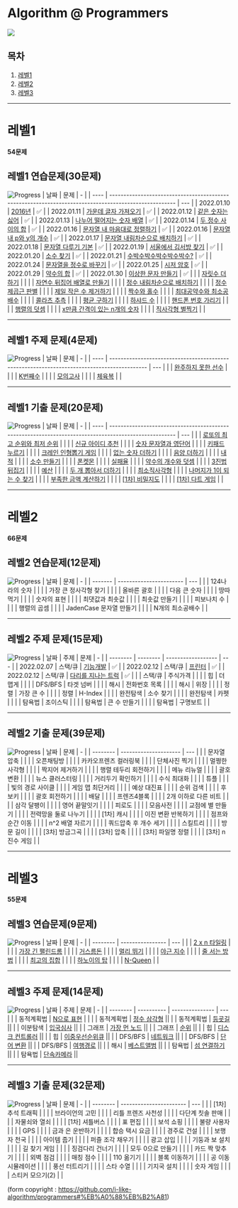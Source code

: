 # Algorithm @ Programmers 
<img src="https://img.shields.io/badge/C%2B%2B-00599C?style=flat-square&logo=cplusplus&logoColor=white"/></a>

## 목차

1. [레벨1](#레벨1)
2. [레벨2](#레벨2)
3. [레벨3](#레벨3)

---

# 레벨1

**54문제**

## 레벨1 연습문제(30문제)

![Progress](https://progress-bar.dev/53/?title=done&scale=100&width=100)
| 날짜 | 문제                                                                                                  | -   |
  | ---- | ----------------------------------------------------------------------------------------------------- | --- |
| 2022.01.10 | [2016년](https://programmers.co.kr/learn/courses/30/lessons/12901?language=cpp)                   | ✅ |
| 2022.01.11 | [가운데 글자 가져오기](https://programmers.co.kr/learn/courses/30/lessons/12903?language=cpp)       | ✅ |
| 2022.01.12 | [같은 숫자는 싫어](https://programmers.co.kr/learn/courses/30/lessons/12906?language=cpp)           | ✅ |
| 2022.01.13 | [나누어 떨어지는 숫자 배열](https://programmers.co.kr/learn/courses/30/lessons/12910?language=cpp)   | ✅ |
| 2022.01.14 | [두 정수 사이의 합](https://programmers.co.kr/learn/courses/30/lessons/12912?language=cpp)          | ✅ |
| 2022.01.16 | [문자열 내 마음대로 정렬하기](https://programmers.co.kr/learn/courses/30/lessons/12915?language=cpp) | ✅ |
| 2022.01.16 | [문자열 내 p와 y의 개수](https://programmers.co.kr/learn/courses/30/lessons/12916?language=cpp)      | ✅ |
| 2022.01.17 | [문자열 내림차순으로 배치하기](https://programmers.co.kr/learn/courses/30/lessons/12917?language=cpp) | ✅ |
| 2022.01.18 | [문자열 다루기 기본](https://programmers.co.kr/learn/courses/30/lessons/12918?language=cpp)          | ✅ |
| 2022.01.19 | [서울에서 김서방 찾기](https://programmers.co.kr/learn/courses/30/lessons/12919?language=cpp)               | ✅ |
| 2022.01.20 | [소수 찾기](https://programmers.co.kr/learn/courses/30/lessons/12921?language=cpp)                       | ✅ |
| 2022.01.21 | [수박수박수박수박수박수?](https://programmers.co.kr/learn/courses/30/lessons/12922?language=cpp)              | ✅ |
| 2022.01.24 | [문자열을 정수로 바꾸기](https://programmers.co.kr/learn/courses/30/lessons/12925?language=cpp)               | ✅ |
| 2022.01.25 | [시저 암호](https://programmers.co.kr/learn/courses/30/lessons/12926?language=cpp)                    | ✅ |
| 2022.01.29 | [약수의 합](https://programmers.co.kr/learn/courses/30/lessons/12928?language=cpp)                    | ✅  |
| 2022.01.30 | [이상한 문자 만들기](https://programmers.co.kr/learn/courses/30/lessons/12930?language=cpp)           | ✅  |
|      | [자릿수 더하기](https://programmers.co.kr/learn/courses/30/lessons/12931?language=cpp)                |     |
|      | [자연수 뒤집어 배열로 만들기](https://programmers.co.kr/learn/courses/30/lessons/12932?language=cpp)  |     |
|      | [정수 내림차순으로 배치하기](https://programmers.co.kr/learn/courses/30/lessons/12933?language=cpp)   |     |
|      | [정수 제곱근 판별](https://programmers.co.kr/learn/courses/30/lessons/12934?language=cpp)             |     |
|      | [제일 작은 수 제거하기](https://programmers.co.kr/learn/courses/30/lessons/12935?language=cpp)        |     |
|      | [짝수와 홀수](https://programmers.co.kr/learn/courses/30/lessons/12937?language=cpp)                  |     |
|      | [최대공약수와 최소공배수](https://programmers.co.kr/learn/courses/30/lessons/12940?language=cpp)      |     |
|      | [콜라츠 추측](https://programmers.co.kr/learn/courses/30/lessons/12943?language=cpp)                  |     |
|      | [평균 구하기](https://programmers.co.kr/learn/courses/30/lessons/12944?language=cpp)                  |     |
|      | [하샤드 수](https://programmers.co.kr/learn/courses/30/lessons/12947?language=cpp)                    |     |
|      | [핸드폰 번호 가리기](https://programmers.co.kr/learn/courses/30/lessons/12948?language=cpp)           |     |
|      | [행렬의 덧셈](https://programmers.co.kr/learn/courses/30/lessons/12950?language=cpp)                  |     |
|      | [x만큼 간격이 있는 n개의 숫자](https://programmers.co.kr/learn/courses/30/lessons/12954?language=cpp) |     |
|      | [직사각형 별찍기](https://programmers.co.kr/learn/courses/30/lessons/12969?language=cpp)              |     |

---

## 레벨1 주제 문제(4문제)

![Progress](https://progress-bar.dev/0/?title=done&scale=100&width=100)
| 날짜 | 문제                                                                                        | -   |
| ---- | ------------------------------------------------------------------------------------------- | --- |
|      | [완주하지 못한 선수](https://programmers.co.kr/learn/courses/30/lessons/42576?language=cpp) |     |
|      | [K번째수](https://programmers.co.kr/learn/courses/30/lessons/42748?language=cpp)            |     |
|      | [모의고사](https://programmers.co.kr/learn/courses/30/lessons/42840?language=cpp)           |     |
|      | [체육복](https://programmers.co.kr/learn/courses/30/lessons/42862?language=cpp)             |     |

---

## 레벨1 기출 문제(20문제)

![Progress](https://progress-bar.dev/0/?title=done&scale=100&width=100)
| 날짜 | 문제                                                                                                  | -   |
| ---- | ----------------------------------------------------------------------------------------------------- | --- |
|      | [로또의 최고 순위와 최저 순위](https://programmers.co.kr/learn/courses/30/lessons/77484?language=cpp) |     |
|      | [신규 아이디 추천](https://programmers.co.kr/learn/courses/30/lessons/72410?language=cpp)             |     |
|      | [숫자 문자열과 영단어](https://programmers.co.kr/learn/courses/30/lessons/81301?language=cpp)         |     |
|      | [키패드 누르기](https://programmers.co.kr/learn/courses/30/lessons/67256?language=cpp)                |     |
|      | [크레인 인형뽑기 게임](https://programmers.co.kr/learn/courses/30/lessons/64061?language=cpp)         |     |
|      | [없는 숫자 더하기](https://programmers.co.kr/learn/courses/30/lessons/86051?language=cpp)             |     |
|      | [음양 더하기](https://programmers.co.kr/learn/courses/30/lessons/76501?language=cpp)                  |     |
|      | [내적](https://programmers.co.kr/learn/courses/30/lessons/70128?language=cpp)                         |     |
|      | [소수 만들기](https://programmers.co.kr/learn/courses/30/lessons/12977?language=cpp)                  |     |
|      | [폰켓몬](https://programmers.co.kr/learn/courses/30/lessons/1845?language=cpp)                        |     |
|      | [실패율](https://programmers.co.kr/learn/courses/30/lessons/42889?language=cpp)                       |     |
|      | [약수의 개수와 덧셈](https://programmers.co.kr/learn/courses/30/lessons/77884?language=cpp)           |     |
|      | [3진법 뒤집기](https://programmers.co.kr/learn/courses/30/lessons/68935?language=cpp)                 |     |
|      | [예산](https://programmers.co.kr/learn/courses/30/lessons/12982?language=cpp)                         |     |
|      | [두 개 뽑아서 더하기](https://programmers.co.kr/learn/courses/30/lessons/68644?language=cpp)          |     |
|      | [최소직사각형](https://programmers.co.kr/learn/courses/30/lessons/86491?language=cpp)                 |     |
|      | [나머지가 1이 되는 수 찾기](https://programmers.co.kr/learn/courses/30/lessons/87389?language=cpp)    |     |
|      | [부족한 금액 계산하기](https://programmers.co.kr/learn/courses/30/lessons/82612?language=cpp)         |     |
|      | [[1차] 비밀지도](https://programmers.co.kr/learn/courses/30/lessons/17681?language=cpp)               |     |
|      | [[1차] 다트 게임](https://programmers.co.kr/learn/courses/30/lessons/17682?language=cpp)              |     |

---

# 레벨2

**66문제**

## 레벨2 연습문제(12문제)

![Progress](https://progress-bar.dev/0/?title=done&scale=100&width=100)
| 날짜 | 문제 | - |
| ------- | ----------------------- | --- |
|  | 124나라의 숫자 | |
|  | 가장 큰 정사각형 찾기 |  |
|  | 올바른 괄호 |  |
|  | 다음 큰 숫자 |  |
|  | 땅따먹기 |  |
|  | 숫자의 표현 |  |
|  | 최댓값과 최솟값 |  |
|  | 최솟값 만들기 |  |
|  | 피보나치 수 |  |
|  | 행렬의 곱셈 |  |
|  | JadenCase 문자열 만들기 |  |
|  | N개의 최소공배수 |  |

---

## 레벨2 주제 문제(15문제)

![Progress](https://progress-bar.dev/20/?title=done&scale=100&width=100)
| 날짜 | 주제 | 문제 | - |
| -------- | -------- | ------------------ | --- |
| 2022.02.07 | 스택/큐 | [기능개발](https://programmers.co.kr/learn/courses/30/lessons/42586?language=cpp) | ✅ |
| 2022.02.12 | 스택/큐 | [프린터](https://programmers.co.kr/learn/courses/30/lessons/42586?language=cpp) | ✅ |
| 2022.02.12 | 스택/큐 | [다리를 지나는 트럭](https://programmers.co.kr/learn/courses/30/lessons/42583?language=cpp) | ✅ |
|  | 스택/큐 | 주식가격 |  |
|  | 힙 | 더 맵게 |  |
|  | DFS/BFS | 타겟 넘버 |  |
|  | 해시 | 전화번호 목록 |  |
|  | 해시 | 위장 |  |
|  | 정렬 | 가장 큰 수 |  |
|  | 정렬 | H-Index |  |
|  | 완전탐색 | 소수 찾기 |  |
|  | 완전탐색 | 카펫 |  |
|  | 탐욕법 | 조이스틱 |  |
|  | 탐욕법 | 큰 수 만들기 |  |
|  | 탐욕법 | 구명보트 |  |

---

## 레벨2 기출 문제(39문제)

![Progress](https://progress-bar.dev/0/?title=done&scale=100&width=100)
| 날짜 | 문제 | - |
| -------- | --------------------- | --- |
|  | 문자열 압축 |  |
|  | 오픈채팅방 |  |
|  | 카카오프렌즈 컬러링북 |  |
|  | 단체사진 찍기 |  |
|  | 멀쩡한 사각형 |  |
|  | 짝지어 제거하기 |  |
|  | 행렬 테두리 회전하기 |  |
|  | 메뉴 리뉴얼 |  |
|  | 괄호 변환 |  |
|  | 뉴스 클러스터링 |  |
|  | 거리두기 확인하기 |  |
|  | 수식 최대화 |  |
|  | 튜플 |  |
|  | 빛의 경로 사이클 |  |
|  | 게임 맵 최단거리 |  |
|  | 예상 대진표 |  |
|  | 순위 검색 |  |
|  | 후보키 | |
|  | 괄호 회전하기 |  |
|  | 배달 |  |
|  | 프렌즈4블록 |  |
|  | 2개 이하로 다른 비트 |  |
|  | 삼각 달팽이 |  |
|  | 영어 끝말잇기 |  |
|  | 피로도 |  |
|  | 모음사전 |  |
|  | 교점에 별 만들기 |  |
|  | 전력망을 둘로 나누기 |  |
|  | [1차] 캐시 |  |
|  | 이진 변환 반복하기 |  |
|  | 점프와 순간 이동 |  |
|  | n^2 배열 자르기 |  |
|  | 쿼드압축 후 개수 세기 |  |
|  | 스킬트리 |  |
|  | 방문 길이 |  |
|  | [3차] 방금그곡 | |
|  | [3차] 압축 |  |
|  | [3차] 파일명 정렬 |  |
|  | [3차] n진수 게임 |  |

---

# 레벨3

**55문제**

## 레벨3 연습문제(9문제)

![Progress](https://progress-bar.dev/0/?title=done&scale=100&width=100)
| 날짜 | 문제 | - |
| -------- | ---------------- | --- |
|  | [2 x n 타일링](https://programmers.co.kr/learn/courses/30/lessons/12900?language=cpp) |  |
|  | [가장 긴 팰린드롬](https://programmers.co.kr/learn/courses/30/lessons/12904?language=cpp) |  |
|  | [거스름돈](https://programmers.co.kr/learn/courses/30/lessons/12907?language=cpp) | |
|  | [멀리 뛰기](https://programmers.co.kr/learn/courses/30/lessons/12914?language=cpp) |  |
|  | [야근 지수](https://programmers.co.kr/learn/courses/30/lessons/12927?language=cpp) |  |
|  | [줄 서는 방법](https://programmers.co.kr/learn/courses/30/lessons/12936?language=cpp) | |
|  | [최고의 집합](https://programmers.co.kr/learn/courses/30/lessons/12938?language=cpp) |  |
|  | [하노이의 탑](https://programmers.co.kr/learn/courses/30/lessons/12946?language=cpp) |  |
|  | [N-Queen](https://programmers.co.kr/learn/courses/30/lessons/12952?language=cpp) |  |

---

## 레벨3 주제 문제(14문제)

![Progress](https://progress-bar.dev/0/?title=done&scale=100&width=100)
| 날짜 | 주제 | 문제 | - |
| -------- | ---------- | --------------- | --- |
|  | 동적계획법 | [N으로 표현](https://programmers.co.kr/learn/courses/30/lessons/42895?language=cpp) | |
|  | 동적계획법 | [정수 삼각형](https://programmers.co.kr/learn/courses/30/lessons/43105?language=cpp) ||
|  | 동적계획법 | [등굣길](https://programmers.co.kr/learn/courses/30/lessons/42898?language=cpp) ||
|  | 이분탐색 | [입국심사](https://programmers.co.kr/learn/courses/30/lessons/43238?language=cpp) ||
|  | 그래프 | [가장 먼 노드](https://programmers.co.kr/learn/courses/30/lessons/49189?language=cpp) ||
|  | 그래프 | [순위](https://programmers.co.kr/learn/courses/30/lessons/49191?language=cpp) ||
|  | 힙 | [디스크 컨트롤러](https://programmers.co.kr/learn/courses/30/lessons/42627?language=cpp) ||
|  | 힙 | [이중우선순위큐](https://programmers.co.kr/learn/courses/30/lessons/42628?language=cpp) ||
|  | DFS/BFS | [네트워크](https://programmers.co.kr/learn/courses/30/lessons/43162?language=cpp) ||
|  | DFS/BFS | [단어 변환](https://programmers.co.kr/learn/courses/30/lessons/43163?language=cpp) ||
|  | DFS/BFS | [여행경로](https://programmers.co.kr/learn/courses/30/lessons/43164?language=cpp) ||
|  | 해시 | [베스트앨범](https://programmers.co.kr/learn/courses/30/lessons/42579?language=cpp) ||
|  | 탐욕법 | [섬 연결하기](https://programmers.co.kr/learn/courses/30/lessons/42861?language=cpp) ||
|  | 탐욕법 | [단속카메라](https://programmers.co.kr/learn/courses/30/lessons/42884?language=cpp) ||

---

## 레벨3 기출 문제(32문제)

![Progress](https://progress-bar.dev/0/?title=done&scale=100&width=100)
| 날짜 | 문제 | - |
| -------- | ----------------------- | --- |
|  | [1차] 추석 트래픽 | |
|  | 브라이언의 고민 | |
|  | 리틀 프렌즈 사천성 | |
|  | 다단계 칫솔 판매 | |
|  | 자물쇠와 열쇠 | |
|  | [1차] 셔틀버스 | |
|  | 표 편집 | |
|  | 보석 쇼핑 | |
|  | 불량 사용자 | |
|  | GPS | |
|  | 금과 은 운반하기 | |
|  | 합승 택시 요금 | |
|  | 경주로 건설 | |
|  | 보행자 천국 | |
|  | 아이템 줍기 | |
|  | 퍼즐 조각 채우기 | |
|  | 광고 삽입 | |
|  | 기둥과 보 설치 | |
|  | 길 찾기 게임 | |
|  | 징검다리 건너기 | |
|  | 모두 0으로 만들기 | |
|  | 카드 짝 맞추기 | |
|  | 외벽 점검 | |
|  | 매칭 점수 | |
|  | 110 옮기기 | |
|  | 블록 이동하기 | |
|  | 공 이동 시뮬레이션 | |
|  | 풍선 터트리기 | |
|  | 스타 수열 | |
|  | 기지국 설치 | |
|  | 숫자 게임 | |
|  | 스티커 모으기(2) | |

(form copyright : https://github.com/i-like-algorithm/programmers#%EB%A0%88%EB%B2%A81)
